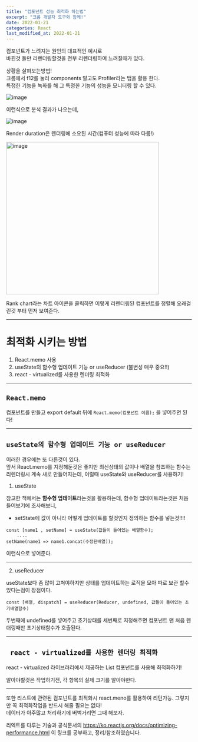 ```yaml
---
title: "컴포넌트 성능 최적화 하는법"
excerpt: "크롬 개발자 도구와 함께!"
date: 2022-01-21
categories: React
last_modified_at: 2022-01-21
---
```


컴포넌트가 느려지는 원인의 대표적인 예시로  
바뀐것 들만 리렌더링할것을 전부 리렌더링하여 느려질때가 있다.

상황을 살펴보는방법!  
크롬에서 f12를 눌러 components 말고도 Profiler라는 탭을 활용 한다.  
특정한 기능을 녹화를 해 그 특정한 기능의 성능을 모니터링 할 수 있다.

![image](https://user-images.githubusercontent.com/91597005/150476957-f810bd71-bcea-4525-8b6a-e16c4025406a.png)

이런식으로 분석 결과가 나오는데,

![image](https://user-images.githubusercontent.com/91597005/150477047-2d9768a0-9329-4421-99af-185efea08105.png)

Render duration은 렌더링에 소요된 시간(컴퓨터 성능에 따라 다름!)

<img width="414" alt="image" src="https://user-images.githubusercontent.com/91597005/150479545-0d002010-1e1f-42c4-b841-889c9f968598.png">

Rank chart라는 차트 아이콘을 클릭하면 이렇게 리렌더링된 컴포넌트를 정렬해 오래걸린것 부터 먼저 보여준다.

---

# 최적화 시키는 방법

1. React.memo 사용
2. useState의 함수형 업데이트 기능 or useReducer (불변성 매우 중요!!)
3. react - virtualized를 사용한 렌더링 최적화

---

## `React.memo`

컴포넌트를 만들고 export default 뒤에 `React.memo(컴포넌트 이름);` 을 넣어주면 된다!

---

## `useState의 함수형 업데이트 기능 or useReducer`

이러한 경우에는 또 다른것이 있다.  
앞서 React.memo를 지정해둔것은 좋지만 최신상태의 값이나 배열을 참조하는 함수는 리렌더링시 계속 새로 만들어지는데, 이럴때 useState와 useReducer를 사용하기!

1. useState

참고한 책에서는 **함수형 업데이트**라는것을 활용하는데,
함수형 업데이트라는것은 처음들어보기에 조사해보니,

- setState에 값이 아니라 어떻게 업데이트를 할것인지 정의하는 함수를 넣는것!!!!

```
const [name1 , setName] = useState(값들이 들어있는 배열함수);
    ....
setName(name1 => name1.concat(수정된배열));
```

이런식으로 넣어준다.

---

2. useReducer

useState보다 좀 많이 고쳐야하지만 상태를 업데이트하는 로직을 모아 따로 보관 할수있다는점이 장점이다.

```
const [배열, dispatch] = useReducer(Reducer, undefined, 값들이 들어있는 초기배열함수)
```

두번째에 undefined를 넣어주고 초기상태를 세번째로 지정해주면 컴포넌트 맨 처음 렌더링때만 초기상태함수가 호출된다.

---

## ` react - virtualized를 사용한 렌더링 최적화`

react - virtualized 라이브러리에서 제공하는 List 컴포넌트를 사용해 최적화하기!

알아야할것은 작업하기전, 각 항목의 실제 크기를 알아야한다.

---

또한 리스트에 관련된 컴포넌트를 최적화시 react.meno를 활용하여 리턴가능. 그렇지만 꼭 최적화작업을 반드시 해줄 필요는 없다!  
데이터가 아주많고 처리하기에 버벅거리면 그때 해보자.

리엑트를 다루는 기술과 공식문서의 https://ko.reactjs.org/docs/optimizing-performance.html 이 링크를 공부하고, 정리/참조하였습니다.
